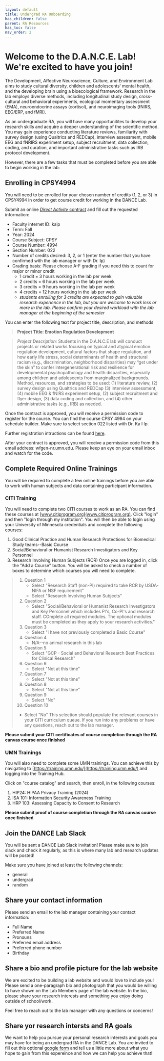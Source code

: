 ```yaml
---
layout: default
title: Undergrad RA Onboarding
has_children: false
parent: RA Resources
has_toc: false
nav_order: 2
---
```


# Welcome to the D.A.N.C.E. Lab! We're excited to have you join! 

The Development, Affective Neuroscience, Culture, and Environment Lab aims to study cultural diversity, children and adolescents' mental health, and the developing brain using a bioecological framework. Research in the lab employs diverse methods, including longitudinal study design, cross-cultural and behavioral experiments, ecological momentary assessment (EMA), neuroendocrine assays (cortisol), and neuroimaging tools (fNIRS, EEG/ERP, and fMRI). 

As an undergraduate RA, you will have many opportunitites to develop your research skills and acquire a deeper understanding of the scientific method. You may gain experience conducting literature reviews, familiarity with survey design (using Qualtrics and REDCap), interview assessment, mobile EEG and fNRIRS experiment setup, subject recruitment, data collection, coding, and curation, and important administrative tasks such as IRB protocol development. 

However, there are a few tasks that must be completed before you are able to begin working in the lab: 

## Enrolling in CPSY4994

You will need to be enrolled for your chosen number of credits (1, 2, or 3) in CPSY4994 in order to get course credit for working in the DANCE Lab. 

Submit an online [*Direct Activity* contract](z.umn.edu/Directed_Activity) and fill out the requested information: 
- Faculty internet ID: kaip
- Term: Fall
- Year: 2024
- Course Subject: CPSY
- Course Number: 4994
- Section Number: 022
- Number of credits desired: 3, 2, or 1 (enter the number that you have confirmed with the lab manager or with Dr. Ip)
- Grading basis: Please choose A-F grading if you need this to count for major or minor credit
    - 1 credit = 3 hours working in the lab per week
    - 2 credits = 6 hours working in the lab per week
    - 3 credits = 9 hours working in the lab per week
    - 4 credits = 12 hours working in the lab per week
    - *students enrolling for 3 credits are expected to gain valuable research experience in the lab, but you are welcome to work less or more in the lab. Please confirm your desired workload with the lab manager at the beginning of the semester*

You can enter the following text for project title, description, and methods

> **Project Title: Emotion Regulation Development** 

> *Project Description:*
>Students in the D.A.N.C.E lab will conduct projects or related works focusing on typical and atypical emotion regulation development, cultural factors that shape regulation, and how early life stress, social determinants of health and structural racism (e.g., discrimination, neighborhood disparities) may “get under the skin” to confer intergenerational risk and resilience for developmental psychopathology and health disparities, especially among children and adolescents from marginalized backgrounds.
Method, resources, and strategies to be used: 
(1) literature review, (2) survey design using Qualtrics and REDCap (3) interview assessment, (4) mobile EEG & fNIRS experiment setup, (2) subject recruitment and flyer design, (3) data coding and collection, and (4) other administrative tasks (e.g., IRB) as needed.


Once the contract is approved, you will receive a permission code to register for the course. You can find the course CPSY 4994 on your schedule builder. Make sure to select section 022 listed with Dr. Ka I Ip. 

Further registration intructions can be found [here](z.umn.edu/Directed_Activity).

After your contract is approved, you will receive a permission code from this email address: wfgen-nr.umn.edu. Please keep an eye on your email inbox and watch for the code.

## Complete Required Online Trainings

You will be required to complete a few online trainings before you are able to work with human subjects and data containing participant information.

### CITI Training 

You will need to complete two CITI courses to work as an RA. You can find these courses at [www.citiprogram.org](www.citiprogram.org). Click "login" and then "login through my institution". You will then be able to login  using your University of Minnesota credentials and complete the following courses: 
1. Good Clinical Practice and Human Research Protections for Biomedical Study teams--Basic Course
2. Social/Behavioral or Humanist Research Investigators and Key Personnel
3. Research Involving Human Subjects (RCR)
Once you are logged in, click the "Add a Course" button. You will be asked to check a number of boxes to determine which courses you will need to complete. 
> 1. Question 1
>    - Select "Research Staff (non-PI) required to take RCR by USDA-NIFA or NSF requirement"
>    - Select "Research Involving Human Subjects"
> 2. Question 2
>    - Select "Social/Behavioral or Humanist Research Investigators and Key Personnel which includes PI's, Co-PI's and research staff. COmplete all required modules. The optional modules must be completed as they apply to your research activities."
> 3. Question 3
>    - Select "I have not previously completed a Basic Course"
> 4. Question 4 
>    - N/A--no animal research in this lab
> 5. Question 5
>    - Select "GCP - Social and Behavioral Research Best Practices for Clinical Research"
> 6. Question 6
>    - Select "Not at this time"
> 7. Question 7
>    - Select "Not at this time"
> 8. Question 8
>    - Select "Not at this time"
> 9. Question 9
>    - Select "No"
> 10. Question 10 
>    - Select "No"
This selection should populate the relevant courses in your CITI curriculum queue. If you run into any problems or have any questions, reach out to the lab manager. 

**Please submit your CITI certificates of course completion through the RA canvas course once finished**

### UMN Trainings

You will also need to complete some UMN trainings. You can achieve this by navigating to [https://training.umn.edu/](https://training.umn.edu/) and logging into the Training Hub. 

Click on "course catalog" and search, then enroll, in the following courses:
1. HIP24: HIPAA Privacy Training (2024)
2. ISA 101: Information Security Awareness Training
3. HRP 103: Assessing Capacity to Consent to Research

**Please submit proof of course completion through the RA canvas course once finished**

## Join the DANCE Lab Slack 

You will be sent a DANCE Lab Slack invitation! Please make sure to join slack and check it regularly, as this is where many lab and research updates will be posted!

Make sure you have joined at least the following channels: 
- general
- undergrad
- random

## Share your contact information 

Please send an email to the lab manager containing your contact information: 
- Full Name
- Preferred Name
- Pronouns
- Preferred email address
- Preferred phone number
- Birthday

## Share a bio and profile picture for the lab website

We are excited to be building a lab website and would love to include you! Please send a one-paragraph bio and photograph that you would be willing to have shown on the Lab Members page of the lab website. In the bio, please share your research interests and something you enjoy doing outside of school/work. 

Feel free to reach out to the lab manager with any questions or concerns! 

## Share yor research intersts and RA goals

We want to help you pursue your personal research interests and goals you may have for being an undergrad RA in the DANCE Lab. You are invited to fill out this optional [google form](https://docs.google.com/forms/d/e/1FAIpQLSfN_wQIQZlJkJAwS948dJasruENLDmqPGsp7LrG0CgQKqI3pQ/viewform?usp=sf_link) and tell us a little more about what you hope to gain from this expereince and how we can help you achieve that!